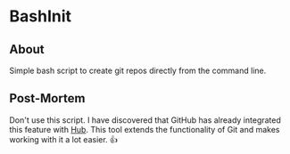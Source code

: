 BashInit
========
## About
Simple bash script to create git repos directly from the command line.

## Post-Mortem
Don't use this script. I have discovered that GitHub has already integrated this feature with [Hub](https://hub.github.com/). This tool extends the functionality of Git and makes working with it a lot easier. :thumbsup: 
